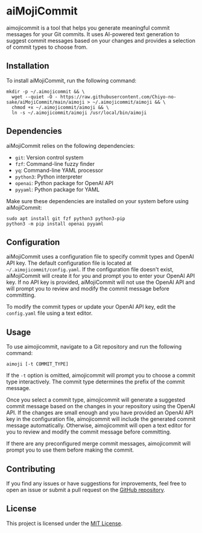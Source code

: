 # aiMojiCommit

aimojicommit is a tool that helps you generate meaningful commit messages for your Git commits. It uses AI-powered text generation to suggest commit messages based on your changes and provides a selection of commit types to choose from.

## Installation

To install aiMojiCommit, run the following command:

```shell
mkdir -p ~/.aimojicommit && \
  wget --quiet -O - https://raw.githubusercontent.com/Chiyo-no-sake/aiMojiCommit/main/aimoji > ~/.aimojicommit/aimoji && \
  chmod +x ~/.aimojicommit/aimoji && \
  ln -s ~/.aimojicommit/aimoji /usr/local/bin/aimoji
```

## Dependencies

aiMojiCommit relies on the following dependencies:

- `git`: Version control system
- `fzf`: Command-line fuzzy finder
- `yq`: Command-line YAML processor
- `python3`: Python interpreter
- `openai`: Python package for OpenAI API
- `pyyaml`: Python package for YAML

Make sure these dependencies are installed on your system before using aiMojiCommit:
  
```shell
sudo apt install git fzf python3 python3-pip
python3 -m pip install openai pyyaml
```


## Configuration

aiMojiCommit uses a configuration file to specify commit types and OpenAI API key. The default configuration file is located at `~/.aimojicommit/config.yaml`. If the configuration file doesn't exist, aiMojiCommit will create it for you and prompt you to enter your OpenAI API key. If no API key is provided, aiMojiCommit will not use the OpenAI API and will prompt you to review and modify the commit message before committing.

To modify the commit types or update your OpenAI API key, edit the `config.yaml` file using a text editor.

## Usage

To use aimojicommit, navigate to a Git repository and run the following command:

```shell
aimoji [-t COMMIT_TYPE]
```

If the `-t` option is omitted, aimojicommit will prompt you to choose a commit type interactively. The commit type determines the prefix of the commit message.

Once you select a commit type, aimojicommit will generate a suggested commit message based on the changes in your repository using the OpenAI API. If the changes are small enough and you have provided an OpenAI API key in the configuration file, aimojicommit will include the generated commit message automatically. Otherwise, aimojicommit will open a text editor for you to review and modify the commit message before committing.

If there are any preconfigured merge commit messages, aimojicommit will prompt you to use them before making the commit.

## Contributing

If you find any issues or have suggestions for improvements, feel free to open an issue or submit a pull request on the [GitHub repository](https://github.com/username/repo).

## License

This project is licensed under the [MIT License](LICENSE).